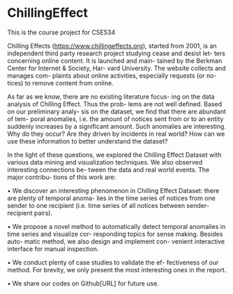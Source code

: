 # ChillingEffect
This is the course project for CSE534

Chilling Effects (https://www.chillingeffects.org), started from 2001, is an independent third party research project studying cease and desist let- ters concerning online content. It is launched and main- tained by the Berkman Center for Internet & Society, Har- vard University. The website collects and manages com- plaints about online activities, especially requests (or no- tices) to remove content from online.

As far as we know, there are no existing literature focus- ing on the data analysis of Chilling Effect. Thus the prob- lems are not well defined. Based on our preliminary analy- sis on the dataset, we find that there are abundant of tem- poral anomalies, i.e. the amount of notices sent from or to an entity suddenly increases by a significant amount. Such anomalies are interesting. Why do they occur? Are they driven by incidents in real world? How can we use these information to better understand the dataset?

In the light of these questions, we explored the Chilling Effect Dataset with various data mining and visualization techniques. We also observed interesting connections be- tween the data and real world events. The major contribu- tions of this work are:

• We discover an interesting phenomenon in Chilling Effect Dataset: there are plenty of temporal anoma- lies in the time series of notices from one sender to one recipient (i.e. time series of all notices between sender-recipient pairs).

• We propose a novel method to automatically detect temporal anomalies in time series and visualize cor- responding topics for sense making. Besides auto- matic method, we also design and implement con- venient interactive interface for manual inspection.

• We conduct plenty of case studies to validate the ef- fectiveness of our method. For brevity, we only present the most interesting ones in the report.

• We share our codes on Github[URL] for future use.
